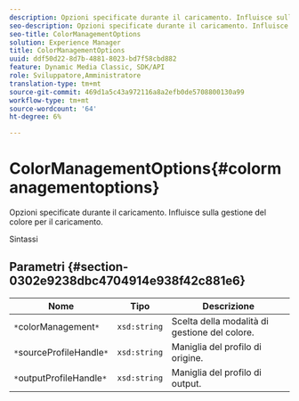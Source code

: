 ```yaml
---
description: Opzioni specificate durante il caricamento. Influisce sulla gestione del colore per il caricamento.
seo-description: Opzioni specificate durante il caricamento. Influisce sulla gestione del colore per il caricamento.
seo-title: ColorManagementOptions
solution: Experience Manager
title: ColorManagementOptions
uuid: ddf50d22-8d7b-4881-8023-bd7f58cbd882
feature: Dynamic Media Classic, SDK/API
role: Sviluppatore,Amministratore
translation-type: tm+mt
source-git-commit: 469d1a5c43a972116a8a2efb0de5708800130a99
workflow-type: tm+mt
source-wordcount: '64'
ht-degree: 6%

---
```



# ColorManagementOptions{#colormanagementoptions}

Opzioni specificate durante il caricamento. Influisce sulla gestione del colore per il caricamento.

Sintassi

## Parametri {#section-0302e9238dbc4704914e938f42c881e6}

| Nome | Tipo | Descrizione |
|---|---|---|
| `*`colorManagement`*` | `xsd:string` | Scelta della modalità di gestione del colore. |
| `*`sourceProfileHandle`*` | `xsd:string` | Maniglia del profilo di origine. |
| `*`outputProfileHandle`*` | `xsd:string` | Maniglia del profilo di output. |

